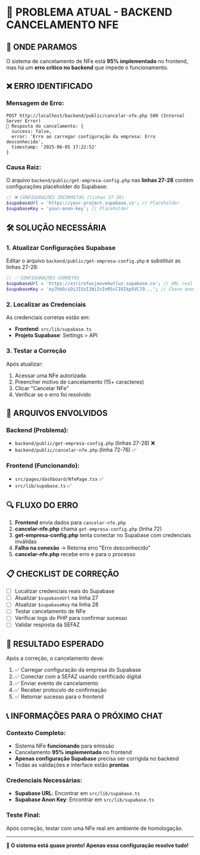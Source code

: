 # 🚨 PROBLEMA ATUAL - BACKEND CANCELAMENTO NFE

## 📍 **ONDE PARAMOS**

O sistema de cancelamento de NFe está **95% implementado** no frontend, mas há um **erro crítico no backend** que impede o funcionamento.

## ❌ **ERRO IDENTIFICADO**

### **Mensagem de Erro:**
```
POST http://localhost/backend/public/cancelar-nfe.php 500 (Internal Server Error)
🚫 Resposta do cancelamento: {
  success: false, 
  error: 'Erro ao carregar configuração da empresa: Erro desconhecido', 
  timestamp: '2025-06-05 17:22:52'
}
```

### **Causa Raiz:**
O arquivo `backend/public/get-empresa-config.php` nas **linhas 27-28** contém configurações placeholder do Supabase:

```php
// ❌ CONFIGURAÇÕES INCORRETAS (linhas 27-28)
$supabaseUrl = 'https://your-project.supabase.co'; // Placeholder
$supabaseKey = 'your-anon-key'; // Placeholder
```

## 🛠️ **SOLUÇÃO NECESSÁRIA**

### **1. Atualizar Configurações Supabase**

Editar o arquivo `backend/public/get-empresa-config.php` e substituir as linhas 27-28:

```php
// ✅ CONFIGURAÇÕES CORRETAS
$supabaseUrl = 'https://xsrirnfwsjeovekwtluz.supabase.co'; // URL real do projeto
$supabaseKey = 'eyJhbGciOiJIUzI1NiIsInR5cCI6IkpXVCJ9...'; // Chave anon real
```

### **2. Localizar as Credenciais**

As credenciais corretas estão em:
- **Frontend**: `src/lib/supabase.ts`
- **Projeto Supabase**: Settings > API

### **3. Testar a Correção**

Após atualizar:
1. Acessar uma NFe autorizada
2. Preencher motivo de cancelamento (15+ caracteres)
3. Clicar "Cancelar NFe"
4. Verificar se o erro foi resolvido

## 📁 **ARQUIVOS ENVOLVIDOS**

### **Backend (Problema):**
- `backend/public/get-empresa-config.php` (linhas 27-28) ❌
- `backend/public/cancelar-nfe.php` (linha 72-76) ✅

### **Frontend (Funcionando):**
- `src/pages/dashboard/NfePage.tsx` ✅
- `src/lib/supabase.ts` ✅

## 🔍 **FLUXO DO ERRO**

1. **Frontend** envia dados para `cancelar-nfe.php`
2. **cancelar-nfe.php** chama `get-empresa-config.php` (linha 72)
3. **get-empresa-config.php** tenta conectar no Supabase com credenciais inválidas
4. **Falha na conexão** → Retorna erro "Erro desconhecido"
5. **cancelar-nfe.php** recebe erro e para o processo

## 📋 **CHECKLIST DE CORREÇÃO**

- [ ] Localizar credenciais reais do Supabase
- [ ] Atualizar `$supabaseUrl` na linha 27
- [ ] Atualizar `$supabaseKey` na linha 28
- [ ] Testar cancelamento de NFe
- [ ] Verificar logs do PHP para confirmar sucesso
- [ ] Validar resposta da SEFAZ

## 🎯 **RESULTADO ESPERADO**

Após a correção, o cancelamento deve:
1. ✅ Carregar configuração da empresa do Supabase
2. ✅ Conectar com a SEFAZ usando certificado digital
3. ✅ Enviar evento de cancelamento
4. ✅ Receber protocolo de confirmação
5. ✅ Retornar sucesso para o frontend

## 📞 **INFORMAÇÕES PARA O PRÓXIMO CHAT**

### **Contexto Completo:**
- Sistema NFe **funcionando** para emissão
- Cancelamento **95% implementado** no frontend
- **Apenas configuração Supabase** precisa ser corrigida no backend
- Todas as validações e interface estão **prontas**

### **Credenciais Necessárias:**
- **Supabase URL**: Encontrar em `src/lib/supabase.ts`
- **Supabase Anon Key**: Encontrar em `src/lib/supabase.ts`

### **Teste Final:**
Após correção, testar com uma NFe real em ambiente de homologação.

---

**🚀 O sistema está quase pronto! Apenas essa configuração resolve tudo!**
